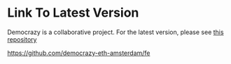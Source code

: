 # Link To Latest Version

Democrazy is a collaborative project. For the latest version, please see [this repository](https://github.com/democrazy-eth-amsterdam/fe)

<https://github.com/democrazy-eth-amsterdam/fe>
